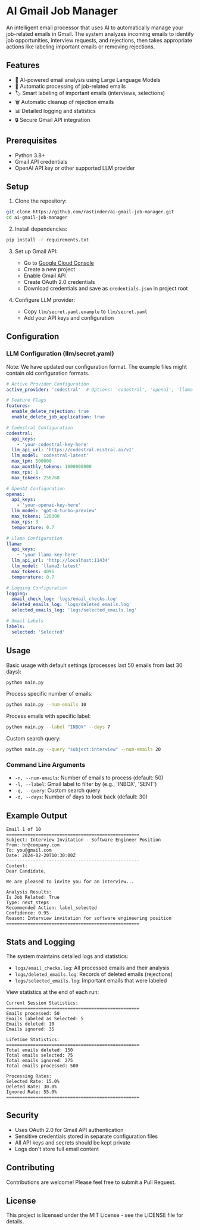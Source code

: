 # AI Gmail Job Manager

An intelligent email processor that uses AI to automatically manage your job-related emails in Gmail. The system analyzes incoming emails to identify job opportunities, interview requests, and rejections, then takes appropriate actions like labeling important emails or removing rejections.

## Features

- 🤖 AI-powered email analysis using Large Language Models
- 📧 Automatic processing of job-related emails
- 🏷️ Smart labeling of important emails (interviews, selections)
- 🗑️ Automatic cleanup of rejection emails
- 📊 Detailed logging and statistics
- 🔒 Secure Gmail API integration

## Prerequisites

- Python 3.8+
- Gmail API credentials
- OpenAI API key or other supported LLM provider

## Setup

1. Clone the repository:
```bash
git clone https://github.com/rastinder/ai-gmail-job-manager.git
cd ai-gmail-job-manager
```

2. Install dependencies:
```bash
pip install -r requirements.txt
```

3. Set up Gmail API:
   - Go to [Google Cloud Console](https://console.cloud.google.com)
   - Create a new project
   - Enable Gmail API
   - Create OAuth 2.0 credentials
   - Download credentials and save as `credentials.json` in project root

4. Configure LLM provider:
   - Copy `llm/secret.yaml.example` to `llm/secret.yaml`
   - Add your API keys and configuration

## Configuration

### LLM Configuration (llm/secret.yaml)

Note: We have updated our configuration format. The example files might contain old configuration formats.

```yaml
# Active Provider Configuration
active_provider: 'codestral'  # Options: 'codestral', 'openai', 'llama'

# Feature Flags
features:
  enable_delete_rejection: true
  enable_delete_job_application: true

# Codestral Configuration
codestral:
  api_keys:
    - 'your-codestral-key-here'
  llm_api_url: 'https://codestral.mistral.ai/v1'
  llm_model: 'codestral-latest'
  max_tpm: 500000
  max_monthly_tokens: 1000000000
  max_rps: 1
  max_tokens: 256768

# OpenAI Configuration  
openai:
  api_keys:
    - 'your-openai-key-here'
  llm_model: 'gpt-4-turbo-preview'
  max_tokens: 128000
  max_rps: 3
  temperature: 0.7

# Llama Configuration
llama:
  api_keys:
    - 'your-llama-key-here'
  llm_api_url: 'http://localhost:11434'
  llm_model: 'llama2:latest'
  max_tokens: 4096
  temperature: 0.7

# Logging Configuration
logging:
  email_check_log: 'logs/email_checks.log'
  deleted_emails_log: 'logs/deleted_emails.log'
  selected_emails_log: 'logs/selected_emails.log'

# Gmail Labels
labels:
  selected: 'Selected'
```

## Usage

Basic usage with default settings (processes last 50 emails from last 30 days):
```bash
python main.py
```

Process specific number of emails:
```bash
python main.py --num-emails 10
```

Process emails with specific label:
```bash
python main.py --label "INBOX" --days 7
```

Custom search query:
```bash
python main.py --query "subject:interview" --num-emails 20
```

### Command Line Arguments

- `-n, --num-emails`: Number of emails to process (default: 50)
- `-l, --label`: Gmail label to filter by (e.g., 'INBOX', 'SENT')
- `-q, --query`: Custom search query
- `-d, --days`: Number of days to look back (default: 30)

## Example Output

```
Email 1 of 10
==================================================
Subject: Interview Invitation - Software Engineer Position
From: hr@company.com
To: you@gmail.com
Date: 2024-02-20T10:30:00Z
--------------------------------------------------
Content:
Dear Candidate,

We are pleased to invite you for an interview...

Analysis Results:
Is Job Related: True
Type: next_steps
Recommended Action: label_selected
Confidence: 0.95
Reason: Interview invitation for software engineering position
==================================================
```

## Stats and Logging

The system maintains detailed logs and statistics:

- `logs/email_checks.log`: All processed emails and their analysis
- `logs/deleted_emails.log`: Records of deleted emails (rejections)
- `logs/selected_emails.log`: Important emails that were labeled

View statistics at the end of each run:
```
Current Session Statistics:
==================================================
Emails processed: 50
Emails labeled as Selected: 5
Emails deleted: 10
Emails ignored: 35

Lifetime Statistics:
==================================================
Total emails deleted: 150
Total emails selected: 75
Total emails ignored: 275
Total emails processed: 500

Processing Rates:
Selected Rate: 15.0%
Deleted Rate: 30.0%
Ignored Rate: 55.0%
==================================================
```

## Security

- Uses OAuth 2.0 for Gmail API authentication
- Sensitive credentials stored in separate configuration files
- All API keys and secrets should be kept private
- Logs don't store full email content

## Contributing

Contributions are welcome! Please feel free to submit a Pull Request.

## License

This project is licensed under the MIT License - see the LICENSE file for details.
